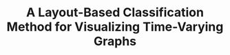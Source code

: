 ---
title: "A Layout-Based Classification Method for Visualizing Time-Varying Graphs"
authors:
  - "Yunzhe Wang"
  - "George Baciu"
  - "Chenhui Li"
image: 2020-tkdd.png
venue: "ACM Transactions on Knowledge Discovery from Data (TKDD), 2021 (CCF B)"
paper: https://dl.acm.org/doi/10.1145/3441301
video: 
code: 
website: 
---